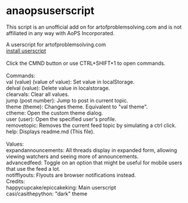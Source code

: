 # anaopsuserscript
This script is an unofficial add on for artofproblemsolving.com and is not affiliated in any way with AoPS Incorporated.

A userscript for artofproblemsolving.com<br>
<a href="https://github.com/epiccakeking/anaopsuserscript/raw/master/anaopsuserscript.user.js">install userscript</a><br>
<br>
Click the CMND button or use CTRL+SHIFT+1 to open commands.<br>
<br>
Commands:<br>
val (value) (value of value): Set value in localStorage.<br>
delval (value): Delete value in localstorage.<br>
clearvals: Clear all values.<br>
jump (post number): Jump to post in current topic.<br>
theme (theme): Changes theme. Equivalent to "val theme".<br>
ctheme: Open the custom theme dialog.<br>
user (user): Open the specified user's profile.<br>
removetopic: Removes the current feed topic by simulating a ctrl click.<br>
help: Displays readme.md (This file).<br>
<br>
Values:<br>
expandannouncements: All threads display in expanded form, allowing viewing watchers and seeing more of announcements.<br>
advancedfeed: Toggle on an option that might be useful for mobile users that use the feed a lot.<br>
notifflyouts: Flyouts are browser notifications instead.
<br>
Credits:<br>
happycupcake/epiccakeking: Main userscript<br>
casi/casithepython: "dark" theme

